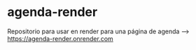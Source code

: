 # agenda-render
Repositorio para usar en render para una página de agenda --> https://agenda-render.onrender.com
